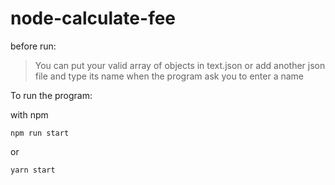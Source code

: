 # node-calculate-fee

before run:
> You can put your valid array of objects in text.json or add another json file and type its name when the program ask you to enter a name 

To run the program:

with npm
```
npm run start
```

or

```
yarn start
```
